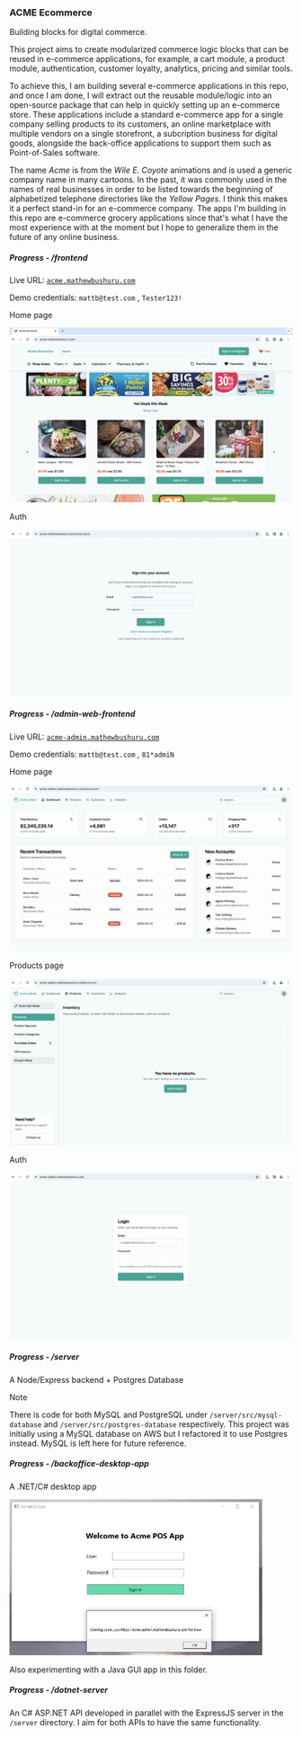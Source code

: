 ### ACME Ecommerce

Building blocks for digital commerce.

This project aims to create modularized commerce logic blocks that can be reused in e-commerce applications, for example, a cart module, a product module, authentication, customer loyalty, analytics, pricing and similar tools.

To achieve this, I am building several e-commerce applications in this repo, and once I am done, I will extract out the reusable module/logic into an open-source package that can help in quickly setting up an e-commerce store. These applications include a standard e-commerce app for a single company selling products to its customers, an online marketplace with multiple vendors on a single storefront, a subcription business for digital goods, alongside the back-office applications to support them such as Point-of-Sales software.

The name *Acme* is from the *Wile E. Coyote* animations and is used a generic company name in many  cartoons. In the past, it was commonly used in the names of real businesses in order to be listed towards the beginning of alphabetized telephone directories like the *Yellow Pages*. I think this makes it a perfect stand-in for an e-commerce company. The apps I'm building in this repo are e-commerce grocery applications since that's what I have the most experience with at the moment but I hope to generalize them in the future of any online business.

##### Progress - /frontend

Live URL: [`acme.mathewbushuru.com`](https://acme.mathewbushuru.com/)

Demo credentials: `mattb@test.com` , `Tester123!`

Home page

![home](./.github/docs/frontend.jpg)

Auth

![sign](./.github/docs/frontend-signin.jpg)

##### Progress - /admin-web-frontend

Live URL: [`acme-admin.mathewbushuru.com`](https://acme-admin.mathewbushuru.com/)

Demo credentials: `mattb@test.com` , `81*admiN`

Home page

![home](./.github/docs/admin-frontend2.jpg)

Products page

![product](./.github/docs/admin-products.jpg)

Auth

![sign](./.github/docs/admin-frontend-signin.jpg)

##### Progress - /server

A Node/Express backend + Postgres Database

> [!NOTE]
> There is code for both MySQL and PostgreSQL under `/server/src/mysql-database` and `/server/src/postgres-database` respectively. This project was initially using a MySQL database on AWS but I refactored it to use Postgres instead. MySQL is left here for future reference.

##### Progress - /backoffice-desktop-app


A .NET/C# desktop app

<img src="./.github/docs/acme-pos-app.JPG" width="450px" />

Also experimenting with a Java GUI app in this folder. 

##### Progress - /dotnet-server

An C# ASP.NET API developed in parallel with the ExpressJS server in the `/server` directory. I aim for both APIs to have the same functionality.